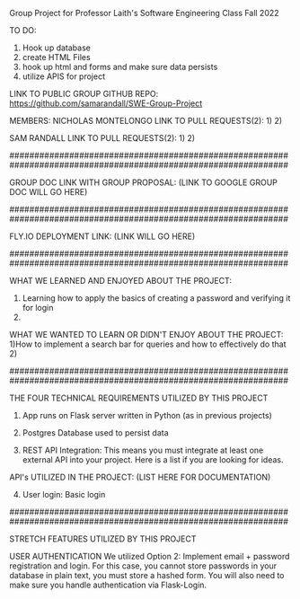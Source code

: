 Group Project for Professor Laith's Software Engineering Class Fall 2022

TO DO:
1) Hook up database
2) create HTML Files
3) hook up html and forms and make sure data persists
4) utilize APIS for project


LINK TO PUBLIC GROUP GITHUB REPO:
https://github.com/samarandall/SWE-Group-Project

MEMBERS:
NICHOLAS MONTELONGO
LINK TO PULL REQUESTS(2):
1)
2)

SAM RANDALL
LINK TO PULL REQUESTS(2):
1)
2)

################################################################################################################

GROUP DOC LINK WITH GROUP PROPOSAL:
(LINK TO GOOGLE GROUP DOC WILL GO HERE)

################################################################################################################

FLY.IO DEPLOYMENT LINK:
(LINK WILL GO HERE)

################################################################################################################

WHAT WE LEARNED AND ENJOYED ABOUT THE PROJECT:
1) Learning how to apply the basics of creating a password and verifying it for login
2)

WHAT WE WANTED TO LEARN OR DIDN'T ENJOY ABOUT THE PROJECT:
1)How to implement a search bar for queries and how to effectively do that
2)

################################################################################################################

THE FOUR TECHNICAL REQUIREMENTS UTILIZED BY THIS PROJECT

1)  App runs on Flask server written in Python (as in previous projects)

2)  Postgres Database used to persist data

3)  REST API Integration: This means you must integrate at least one external API into your project. Here is a list if you are looking for ideas.

API's UTILIZED IN THE PROJECT:
(LIST HERE FOR DOCUMENTATION)

4)  User login: Basic login 


################################################################################################################

STRETCH FEATURES UTILIZED BY THIS PROJECT

USER AUTHENTICATION
We utilized Option 2: Implement email + password registration and login. For this case, you cannot store passwords in your database in plain text, you must store a hashed form. You will also need to make sure you handle authentication via Flask-Login.
